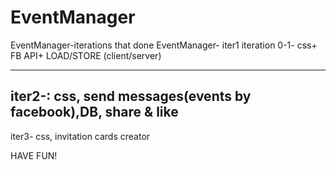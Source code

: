 EventManager
============

EventManager-iterations that done
EventManager-
iter1 iteration 0-1- css+ FB API+ LOAD/STORE (client/server) 

---------------------------------
iter2-:  css, send messages(events by facebook),DB, share & like
---------------------------------
iter3- css, invitation cards creator

HAVE FUN!
